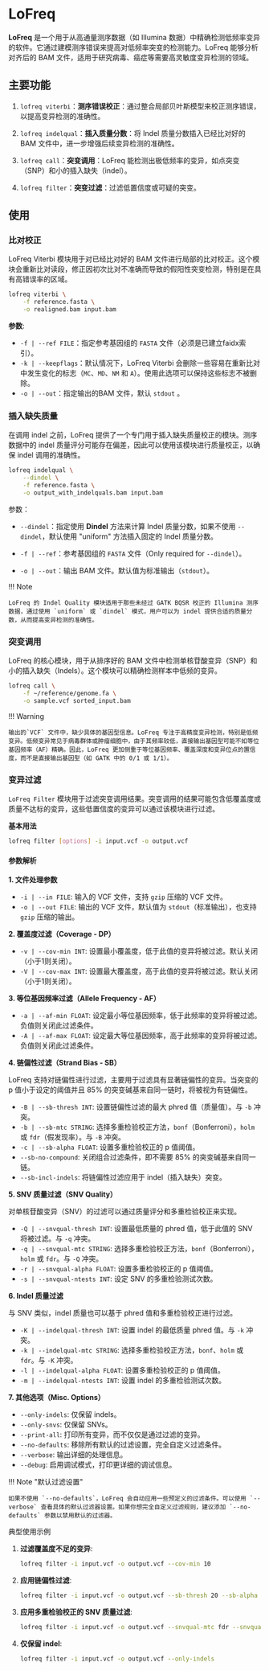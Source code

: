 # LoFreq

**LoFreq** 是一个用于从高通量测序数据（如 Illumina 数据）中精确检测低频率变异的软件。它通过建模测序错误来提高对低频率突变的检测能力。LoFreq 能够分析对齐后的 BAM 文件，适用于研究病毒、癌症等需要高灵敏度变异检测的领域。

## 主要功能

1. `lofreq viterbi`：**测序错误校正**：通过整合局部贝叶斯模型来校正测序错误，以提高变异检测的准确性。
2. `lofreq indelqual`：**插入质量分数**：将 Indel 质量分数插入已经比对好的 BAM 文件中，进一步增强后续变异检测的准确性。

2. `lofreq call`：**突变调用**：LoFreq 能检测出极低频率的变异，如点突变（SNP）和小的插入缺失（indel）。
3. `lofreq filter`：**突变过滤**：过滤低置信度或可疑的突变。

## 使用

### 比对校正

LoFreq Viterbi 模块用于对已经比对好的 BAM 文件进行局部的比对校正。这个模块会重新比对读段，修正因初次比对不准确而导致的假阳性突变检测，特别是在具有高错误率的区域。

```bash
lofreq viterbi \
	-f reference.fasta \
	-o realigned.bam input.bam
```

**参数**:

- `-f | --ref FILE`：指定参考基因组的 `FASTA` 文件（必须是已建立faidx索引）。
- `-k | --keepflags`：默认情况下，LoFreq Viterbi 会删除一些容易在重新比对中发生变化的标志（`MC`、`MD`、`NM` 和 `A`）。使用此选项可以保持这些标志不被删除。
- `-o | --out`：指定输出的BAM 文件，默认 `stdout` 。

### 插入缺失质量

在调用 indel 之前，LoFreq 提供了一个专门用于插入缺失质量校正的模块。测序数据中的 indel 质量评分可能存在偏差，因此可以使用该模块进行质量校正，以确保 indel 调用的准确性。

```bash
lofreq indelqual \
	--dindel \
	-f reference.fasta \
	-o output_with_indelquals.bam input.bam
```

参数：

- `--dindel`：指定使用 **Dindel** 方法来计算 Indel 质量分数，如果不使用 `--dindel`，默认使用 "uniform" 方法插入固定的 Indel 质量分数。
- `-f | --ref`：参考基因组的 `FASTA` 文件（Only required for `--dindel`）。

- `-o | --out`：输出 BAM 文件。默认值为标准输出（`stdout`）。

!!! Note

	LoFreq 的 Indel Quality 模块适用于那些未经过 GATK BQSR 校正的 Illumina 测序数据，通过使用 `uniform` 或 `dindel` 模式，用户可以为 indel 提供合适的质量分数，从而提高变异检测的准确性。

### 突变调用

LoFreq 的核心模块，用于从排序好的 BAM 文件中检测单核苷酸变异（SNP）和小的插入缺失（Indels）。这个模块可以精确检测样本中低频的变异。

```bash
lofreq call \
	-f ~/reference/genome.fa \
	-o sample.vcf sorted_input.bam
```

!!! Warning

	输出的`VCF` 文件中，缺少具体的基因型信息。LoFreq 专注于高精度变异检测，特别是低频变异。低频变异常见于病毒群体或肿瘤细胞中，由于其频率较低，直接输出基因型可能不如等位基因频率（AF）精确。因此，LoFreq 更加侧重于等位基因频率、覆盖深度和变异位点的置信度，而不是直接输出基因型（如 GATK 中的 0/1 或 1/1）。

### 变异过滤

`LoFreq Filter` 模块用于过滤突变调用结果。突变调用的结果可能包含低覆盖度或质量不达标的变异，这些低置信度的变异可以通过该模块进行过滤。

**基本用法**

```bash
lofreq filter [options] -i input.vcf -o output.vcf
```

#### 参数解析

**1. 文件处理参数**

- `-i | --in FILE`: 输入的 VCF 文件，支持 `gzip` 压缩的 VCF 文件。
- `-o | --out FILE`: 输出的 VCF 文件，默认值为 `stdout`（标准输出），也支持 `gzip` 压缩的输出。

**2. 覆盖度过滤（Coverage - DP）**

- `-v | --cov-min INT`: 设置最小覆盖度，低于此值的变异将被过滤。默认关闭（小于1则关闭）。
- `-V | --cov-max INT`: 设置最大覆盖度，高于此值的变异将被过滤。默认关闭（小于1则关闭）。

**3. 等位基因频率过滤（Allele Frequency - AF）**

- `-a | --af-min FLOAT`: 设定最小等位基因频率，低于此频率的变异将被过滤。负值则关闭此过滤条件。
- `-A | --af-max FLOAT`: 设定最大等位基因频率，高于此频率的变异将被过滤。负值则关闭此过滤条件。

**4. 链偏性过滤（Strand Bias - SB）**

LoFreq 支持对链偏性进行过滤，主要用于过滤具有显著链偏性的变异。当突变的 p 值小于设定的阈值并且 85% 的突变碱基来自同一链时，将被视为有链偏性。

- `-B | --sb-thresh INT`: 设置链偏性过滤的最大 phred 值（质量值）。与 `-b` 冲突。
- `-b | --sb-mtc STRING`: 选择多重检验校正方法，`bonf`（Bonferroni），`holm` 或 `fdr`（假发现率）。与 `-B` 冲突。
- `-c | --sb-alpha FLOAT`: 设置多重检验校正的 p 值阈值。
- `--sb-no-compound`: 关闭组合过滤条件，即不需要 85% 的突变碱基来自同一链。
- `--sb-incl-indels`: 将链偏性过滤应用于 indel（插入缺失）突变。

**5. SNV 质量过滤（SNV Quality）**

对单核苷酸变异（SNV）的过滤可以通过质量评分和多重检验校正来实现。

- `-Q | --snvqual-thresh INT`: 设置最低质量的 phred 值，低于此值的 SNV 将被过滤。与 `-q` 冲突。
- `-q | --snvqual-mtc STRING`: 选择多重检验校正方法，`bonf`（Bonferroni），`holm` 或 `fdr`。与 `-Q` 冲突。
- `-r | --snvqual-alpha FLOAT`: 设置多重检验校正的 p 值阈值。
- `-s | --snvqual-ntests INT`: 设定 SNV 的多重检验测试次数。

**6. Indel 质量过滤**

与 SNV 类似，indel 质量也可以基于 phred 值和多重检验校正进行过滤。

- `-K | --indelqual-thresh INT`: 设置 indel 的最低质量 phred 值。与 `-k` 冲突。
- `-k | --indelqual-mtc STRING`: 选择多重检验校正方法，`bonf`、`holm` 或 `fdr`。与 `-K` 冲突。
- `-l | --indelqual-alpha FLOAT`: 设置多重检验校正的 p 值阈值。
- `-m | --indelqual-ntests INT`: 设置 indel 的多重检验测试次数。

**7. 其他选项（Misc. Options）**

- `--only-indels`: 仅保留 indels。
- `--only-snvs`: 仅保留 SNVs。
- `--print-all`: 打印所有变异，而不仅仅是通过过滤的变异。
- `--no-defaults`: 移除所有默认的过滤设置，完全自定义过滤条件。
- `--verbose`: 输出详细的处理信息。
- `--debug`: 启用调试模式，打印更详细的调试信息。

!!! Note "默认过滤设置"

	如果不使用 `--no-defaults`，LoFreq 会自动应用一些预定义的过滤条件。可以使用 `--verbose` 查看具体的默认过滤器设置。如果你想完全自定义过滤规则，建议添加 `--no-defaults` 参数以禁用默认的过滤器。

典型使用示例

1. **过滤覆盖度不足的变异**:
   ```bash
   lofreq filter -i input.vcf -o output.vcf --cov-min 10
   ```

2. **应用链偏性过滤**:
   ```bash
   lofreq filter -i input.vcf -o output.vcf --sb-thresh 20 --sb-alpha 0.01
   ```

3. **应用多重检验校正的 SNV 质量过滤**:
   ```bash
   lofreq filter -i input.vcf -o output.vcf --snvqual-mtc fdr --snvqual-alpha 0.05
   ```

4. **仅保留 indel**:
   ```bash
   lofreq filter -i input.vcf -o output.vcf --only-indels
   ```
